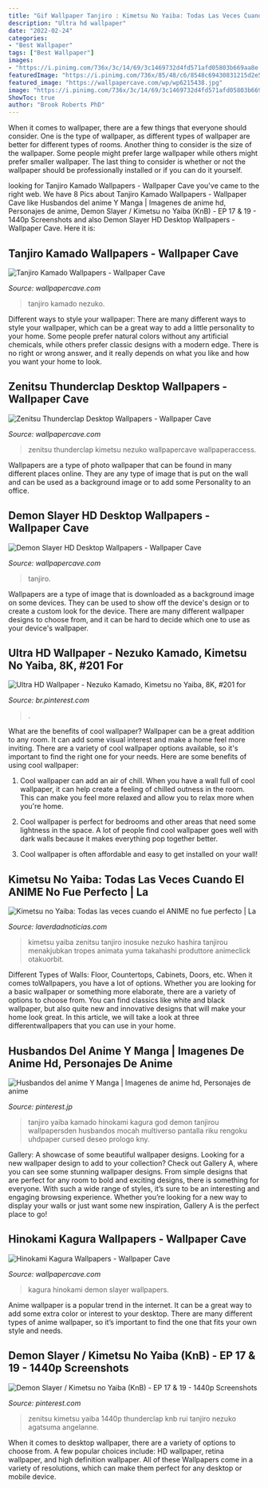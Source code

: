 ```yaml
---
title: "Gif Wallpaper Tanjiro : Kimetsu No Yaiba: Todas Las Veces Cuando El Anime No Fue Perfecto"
description: "Ultra hd wallpaper"
date: "2022-02-24"
categories:
- "Best Wallpaper"
tags: ["Best Wallpaper"]
images:
- "https://i.pinimg.com/736x/3c/14/69/3c1469732d4fd571afd05803b669aa8e.jpg"
featuredImage: "https://i.pinimg.com/736x/85/48/c6/8548c69430831215d2e5bf3a251ec388.jpg"
featured_image: "https://wallpapercave.com/wp/wp6215438.jpg"
image: "https://i.pinimg.com/736x/3c/14/69/3c1469732d4fd571afd05803b669aa8e.jpg"
ShowToc: true
author: "Brook Roberts PhD"
---
```



When it comes to wallpaper, there are a few things that everyone should consider. One is the type of wallpaper, as different types of wallpaper are better for different types of rooms. Another thing to consider is the size of the wallpaper. Some people might prefer large wallpaper while others might prefer smaller wallpaper. The last thing to consider is whether or not the wallpaper should be professionally installed or if you can do it yourself.

	

		
looking for Tanjiro Kamado Wallpapers - Wallpaper Cave you've came to the right web. We have 8 Pics about Tanjiro Kamado Wallpapers - Wallpaper Cave like Husbandos del anime Y Manga | Imagenes de anime hd, Personajes de anime, Demon Slayer / Kimetsu no Yaiba (KnB) - EP 17 &amp; 19 - 1440p Screenshots and also Demon Slayer HD Desktop Wallpapers - Wallpaper Cave. Here it is:
		
    
## Tanjiro Kamado Wallpapers - Wallpaper Cave

<img loading=lazy src="https://wallpapercave.com/wp/wp4410496.png" onerror="this.onerror=null;this.src='https://tse4.mm.bing.net/th?id=OIP.3KqBjGXZD6k0Yl1XxomfdAHaEK&amp;pid=15.1';" alt="Tanjiro Kamado Wallpapers - Wallpaper Cave">

_Source: wallpapercave.com_

>tanjiro kamado nezuko. 

	

Different ways to style your wallpaper:
There are many different ways to style your wallpaper, which can be a great way to add a little personality to your home. Some people prefer natural colors without any artificial chemicals, while others prefer classic designs with a modern edge. There is no right or wrong answer, and it really depends on what you like and how you want your home to look.

    
## Zenitsu Thunderclap Desktop Wallpapers - Wallpaper Cave

<img loading=lazy src="https://wallpapercave.com/wp/wp5243419.png" onerror="this.onerror=null;this.src='https://tse4.mm.bing.net/th?id=OIP.iLxdMAbcQkRVRylfsGK0yQHaEK&amp;pid=15.1';" alt="Zenitsu Thunderclap Desktop Wallpapers - Wallpaper Cave">

_Source: wallpapercave.com_

>zenitsu thunderclap kimetsu nezuko wallpapercave wallpaperaccess. 

	



Wallpapers are a type of photo wallpaper that can be found in many different places online. They are any type of image that is put on the wall and can be used as a background image or to add some Personality to an office.

    
## Demon Slayer HD Desktop Wallpapers - Wallpaper Cave

<img loading=lazy src="https://wallpapercave.com/wp/wp6215438.jpg" onerror="this.onerror=null;this.src='https://tse4.mm.bing.net/th?id=OIP.D4A29aDLKZ2eSEwpW6dzZgHaEK&amp;pid=15.1';" alt="Demon Slayer HD Desktop Wallpapers - Wallpaper Cave">

_Source: wallpapercave.com_

>tanjiro. 

	

Wallpapers are a type of image that is downloaded as a background image on some devices. They can be used to show off the device's design or to create a custom look for the device. There are many different wallpaper designs to choose from, and it can be hard to decide which one to use as your device's wallpaper.

    
## Ultra HD Wallpaper - Nezuko Kamado, Kimetsu No Yaiba, 8K, #201 For

<img loading=lazy src="https://i.pinimg.com/736x/03/cd/1e/03cd1ed1bfcd653a6649044b9c3312b4.jpg" onerror="this.onerror=null;this.src='https://tse1.mm.bing.net/th?id=OIP.2Q5ZiaWme5LftKs6rowonAHaEK&amp;pid=15.1';" alt="Ultra HD Wallpaper - Nezuko Kamado, Kimetsu no Yaiba, 8K, #201 for">

_Source: br.pinterest.com_

>. 

	

What are the benefits of cool wallpaper?
Wallpaper can be a great addition to any room. It can add some visual interest and make a home feel more inviting. There are a variety of cool wallpaper options available, so it's important to find the right one for your needs. Here are some benefits of using cool wallpaper: 
1. Cool wallpaper can add an air of chill. When you have a wall full of cool wallpaper, it can help create a feeling of chilled outness in the room. This can make you feel more relaxed and allow you to relax more when you're home. 

2. Cool wallpaper is perfect for bedrooms and other areas that need some lightness in the space. A lot of people find cool wallpaper goes well with dark walls because it makes everything pop together better. 

3. Cool wallpaper is often affordable and easy to get installed on your wall!

    
## Kimetsu No Yaiba: Todas Las Veces Cuando El ANIME No Fue Perfecto | La

<img loading=lazy src="https://laverdadnoticias.com/__export/1600715801791/sites/laverdad/img/2020/09/21/kimetsu_no_yaiba_capitulos_anime.png_673822677.png" onerror="this.onerror=null;this.src='https://tse1.mm.bing.net/th?id=OIP.ktnBRku9ibmiFdP3lOJwxAHaD4&amp;pid=15.1';" alt="Kimetsu no Yaiba: Todas las veces cuando el ANIME no fue perfecto | La">

_Source: laverdadnoticias.com_

>kimetsu yaiba zenitsu tanjiro inosuke nezuko hashira tanjirou menakjubkan tropes animata yuma takahashi produttore animeclick otakuorbit. 

	

Different Types of Walls: Floor, Countertops, Cabinets, Doors, etc.
When it comes toWallpapers, you have a lot of options. Whether you are looking for a basic wallpaper or something more elaborate, there are a variety of options to choose from. You can find classics like white and black wallpaper, but also quite new and innovative designs that will make your home look great. In this article, we will take a look at three differentwallpapers that you can use in your home.

    
## Husbandos Del Anime Y Manga | Imagenes De Anime Hd, Personajes De Anime

<img loading=lazy src="https://i.pinimg.com/736x/85/48/c6/8548c69430831215d2e5bf3a251ec388.jpg" onerror="this.onerror=null;this.src='https://tse4.mm.bing.net/th?id=OIP.F4TWJ4CiAI9trtwO0PjiXQHaNK&amp;pid=15.1';" alt="Husbandos del anime Y Manga | Imagenes de anime hd, Personajes de anime">

_Source: pinterest.jp_

>tanjiro yaiba kamado hinokami kagura god demon tanjirou wallpapersden husbandos mocah multiverso pantalla riku rengoku uhdpaper cursed deseo prologo kny. 

	

Gallery: A showcase of some beautiful wallpaper designs.
Looking for a new wallpaper design to add to your collection? Check out Gallery A, where you can see some stunning wallpaper designs. From simple designs that are perfect for any room to bold and exciting designs, there is something for everyone. With such a wide range of styles, it’s sure to be an interesting and engaging browsing experience. Whether you’re looking for a new way to display your walls or just want some new inspiration, Gallery A is the perfect place to go!





	
	
    
## Hinokami Kagura Wallpapers - Wallpaper Cave

<img loading=lazy src="https://wallpapercave.com/wp/wp6909242.png" onerror="this.onerror=null;this.src='https://tse3.mm.bing.net/th?id=OIP.64FUFDlvCDT1UsFKGDasYwHaEK&amp;pid=15.1';" alt="Hinokami Kagura Wallpapers - Wallpaper Cave">

_Source: wallpapercave.com_

>kagura hinokami demon slayer wallpapers. 

	

Anime wallpaper is a popular trend in the internet. It can be a great way to add some extra color or interest to your desktop. There are many different types of anime wallpaper, so it’s important to find the one that fits your own style and needs.

    
## Demon Slayer / Kimetsu No Yaiba (KnB) - EP 17 &amp; 19 - 1440p Screenshots

<img loading=lazy src="https://i.pinimg.com/736x/3c/14/69/3c1469732d4fd571afd05803b669aa8e.jpg" onerror="this.onerror=null;this.src='https://tse4.mm.bing.net/th?id=OIP.uuvc6tLE3WccDcsa2XeE4wHaEK&amp;pid=15.1';" alt="Demon Slayer / Kimetsu no Yaiba (KnB) - EP 17 &amp; 19 - 1440p Screenshots">

_Source: pinterest.com_

>zenitsu kimetsu yaiba 1440p thunderclap knb rui tanjiro nezuko agatsuma angelanne. 

	

When it comes to desktop wallpaper, there are a variety of options to choose from. A few popular choices include: HD wallpaper, retina wallpaper, and high definition wallpaper. All of these Wallpapers come in a variety of resolutions, which can make them perfect for any desktop or mobile device. 

